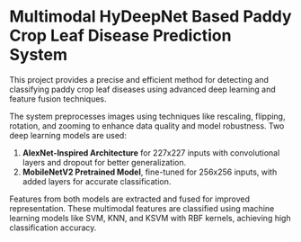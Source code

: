 # Multimodal HyDeepNet Based Paddy Crop Leaf Disease Prediction System 

This project provides a precise and efficient method for detecting and classifying paddy crop leaf diseases using advanced deep learning and feature fusion techniques.  

The system preprocesses images using techniques like rescaling, flipping, rotation, and zooming to enhance data quality and model robustness. Two deep learning models are used:  
1. **AlexNet-Inspired Architecture** for 227x227 inputs with convolutional layers and dropout for better generalization.  
2. **MobileNetV2 Pretrained Model**, fine-tuned for 256x256 inputs, with added layers for accurate classification.  

Features from both models are extracted and fused for improved representation. These multimodal features are classified using machine learning models like SVM, KNN, and KSVM with RBF kernels, achieving high classification accuracy.  
